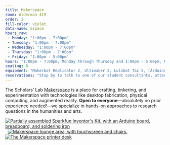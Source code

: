 ```yaml
---
title: Makerspace
room: Alderman 419
order: 2
fill-color: violet
data-name: mspace
hours_raw:
 - Monday: "1:00pm - 7:00pm"
 - Tuesday: "1:00pm - 7:00pm"
 - Wednesday: "1:00pm - 7:00pm"
 - Thursday: "1:00pm - 7:00pm"
 - Friday: "1:00pm - 5:00pm"
hours: "1:00pm - 7:00pm, Monday through Thursday and 1:00pm - 5:00pm, Friday, or by appointment"
seating: 8
equipment: "Makerbot Replicator 2, Ultimaker 2, Lulzbot Taz 5, [Arduinos](https://www.sparkfun.com/products/12001), and a [variety](http://scholarslab.org/makerspace/) of other maker technologies"
reservations: "Stop by to talk to one of our student consultants, attend our maker [workshops](http://www.scholarslab.org/events/), or contact us at [scholarslab@virginia.edu](mailto:scholarslab@virginia.edu) to schedule an appointment with Scholars’ Lab staff to discuss your planned project."
---
```


The Scholars’ Lab [Makerspace](http://scholarslab.org/makerspace/) is a place for crafting, tinkering, and experimentation with technologies like desktop fabrication, physical computing, and augmented reality. <strong>Open to everyone</strong>&mdash;absolutely no prior experience needed!&mdash;we specialize in hands-on approaches to research questions in the humanities and arts.

[![Partially assembled Sparkfun Inventor's Kit, with an Arduino board, breadboard, and soldering iron](http://scholarslab.org/wp-content/uploads/2014/09/makerspace7-110x110.jpg)](http://scholarslab.org/wp-content/uploads/2014/09/makerspace7.jpg)  [![Makerspace lounge area, with touchscreen and chairs.](http://scholarslab.org/wp-content/uploads/2014/05/makerspace31-110x110.jpg)](http://scholarslab.org/wp-content/uploads/2014/05/makerspace31.jpg)[![The Makerspace printer desk](http://scholarslab.org/wp-content/uploads/2014/05/makerspace4-110x110.jpg)](http://scholarslab.org/wp-content/uploads/2014/05/makerspace4.jpg)

<!--

  * **Hours:** 1:00pm - 7:00pm, Monday through Thursday and 1:00pm - 5:00pm, Friday, or by appointment
 	
  * **Size:** seating for 8

  * **Equipment:** Makerbot Replicator 2, Ultimaker 2, Lulzbot Taz 5, [Arduinos](https://www.sparkfun.com/products/12001), and a [variety](http://scholarslab.org/makerspace/) of other maker technologies

  * **Reservations:**  Stop by to talk to one of our student consultants, attend our maker [workshops](http://www.scholarslab.org/events/), or contact us at [scholarslab@virginia.edu](mailto:scholarslab@virginia.edu) to schedule an appointment with Scholars’ Lab staff to discuss your planned project.

-->